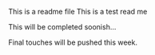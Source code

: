 This is a readme file
This is a test read me

This will be completed soonish...

Final touches will be pushed this week.